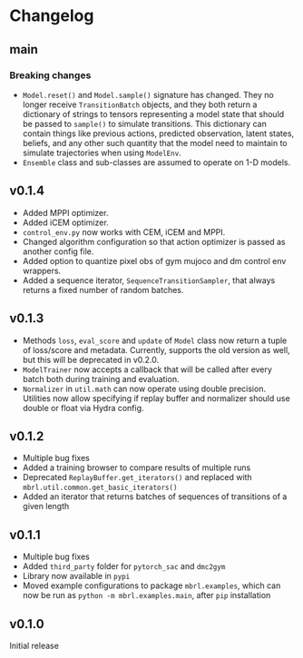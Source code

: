 # Changelog

## main
### Breaking changes
- `Model.reset()` and `Model.sample()` signature has changed. They no longer receive
`TransitionBatch` objects, and they both return a dictionary of strings to tensors 
  representing a model state that should be passed to `sample()` to simulate 
  transitions. This dictionary can contain things like previous actions, predicted
  observation, latent states, beliefs, and any other such quantity that the model
  need to maintain to simulate trajectories when using `ModelEnv`. 
- `Ensemble` class and sub-classes are assumed to operate on 1-D models. 

## v0.1.4
- Added MPPI optimizer.
- Added iCEM optimizer.  
- `control_env.py` now works with CEM, iCEM and MPPI.
- Changed algorithm configuration so that action optimizer is passed as another 
  config file.
- Added option to quantize pixel obs of gym mujoco and dm control env wrappers.
- Added a sequence iterator, `SequenceTransitionSampler`, that always returns a 
  fixed number of random batches.

## v0.1.3
- Methods `loss`, `eval_score` and `update` of `Model` class now return a 
  tuple of loss/score and metadata. Currently, supports the old version as well,
  but this will be deprecated in v0.2.0.
- `ModelTrainer` now accepts a callback that will be called after every batch 
  both during training and evaluation.
- `Normalizer` in `util.math` can now operate using double precision. Utilities 
  now allow specifying if replay buffer and normalizer should use double or float 
  via Hydra config.

## v0.1.2
- Multiple bug fixes
- Added a training browser to compare results of multiple runs
- Deprecated `ReplayBuffer.get_iterators()` and replaced with `mbrl.util.common.get_basic_iterators()`
- Added an iterator that returns batches of sequences of transitions of a given length

## v0.1.1
- Multiple bug fixes
- Added `third_party` folder for `pytorch_sac` and `dmc2gym` 
- Library now available in `pypi`
- Moved example configurations to package `mbrl.examples`, which can now be
run as `python -m mbrl.examples.main`, after `pip` installation
  
## v0.1.0

Initial release